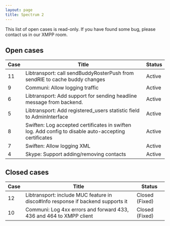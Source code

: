 ```yaml
---
layout: page
title: Spectrum 2
---
```


This list of open cases is read-only. If you have found some bug, please
contact us in our XMPP room.

## Open cases

Case | Title | Status
-----|-------|-------
11 | Libtransport: call sendBuddyRosterPush from sendRIE to cache buddy changes | Active
9 | Communi: Allow logging traffic | Active
6 | Libtransport: Add support for sending headline message from backend. | Active
5 | Libtransport: Add registered_users statistic field to AdminInterface | Active
8 | Swiften: Log accepted certificates in swiften log. Add config to disable auto-accepting certificates | Active
7 | Swiften: Allow logging XML | Active
4 | Skype: Support adding/removing contacts | Active



## Closed cases

Case | Title | Status
-----|-------|-------
12 | Libtransport: include MUC feature in disco#Info response if backend supports it | Closed (Fixed)
10 | Communi: Log 4xx errors and forward 433, 436 and 464 to XMPP client | Closed (Fixed)

